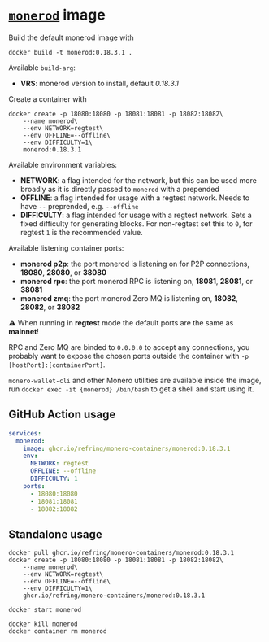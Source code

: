 # [`monerod`](https://github.com/monero-project/monero) image

Build the default monerod image with

```
docker build -t monerod:0.18.3.1 .
```

Available `build-arg`:

- **VRS**: monerod version to install, default _0.18.3.1_

Create a container with

```
docker create -p 18080:18080 -p 18081:18081 -p 18082:18082\
    --name monerod\
    --env NETWORK=regtest\
    --env OFFLINE=--offline\
    --env DIFFICULTY=1\
    monerod:0.18.3.1
```

Available environment variables:

- **NETWORK**: a flag intended for the network, but this can be used more broadly as it is directly passed to `monerod` with a prepended `--`
- **OFFLINE**: a flag intended for usage with a regtest network. Needs to have `--` preprended, e.g. `--offline`
- **DIFFICULTY**: a flag intended for usage with a regtest network. Sets a fixed difficulty for generating blocks. For non-regtest set this to `0`, for regtest `1` is the recommended value.

Available listening container ports:

- **monerod p2p**: the port monerod is listening on for P2P connections, **18080**, **28080**, or **38080**
- **monerod rpc**: the port monerod RPC is listening on, **18081**, **28081**, or **38081**
- **monerod zmq**: the port monerod Zero MQ is listening on, **18082**, **28082**, or **38082**

:warning: When running in **regtest** mode the default ports are the same as **mainnet**!

RPC and Zero MQ are binded to `0.0.0.0` to accept any connections, you probably want to expose the chosen ports outside the container with `-p [hostPort]:[containerPort]`.

`monero-wallet-cli` and other Monero utilities are available inside the image, run `docker exec -it {monerod} /bin/bash` to get a shell and start using it.

## GitHub Action usage

```yaml
services:
  monerod:
    image: ghcr.io/refring/monero-containers/monerod:0.18.3.1
    env:
      NETWORK: regtest
      OFFLINE: --offline
      DIFFICULTY: 1
    ports:
      - 18080:18080
      - 18081:18081
      - 18082:18082
```

## Standalone usage

```
docker pull ghcr.io/refring/monero-containers/monerod:0.18.3.1
docker create -p 18080:18080 -p 18081:18081 -p 18082:18082\
    --name monerod\
    --env NETWORK=regtest\
    --env OFFLINE=--offline\
    --env DIFFICULTY=1\
    ghcr.io/refring/monero-containers/monerod:0.18.3.1

docker start monerod

docker kill monerod
docker container rm monerod
```
